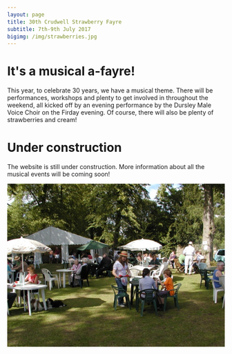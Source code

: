 ```yaml
---
layout: page
title: 30th Crudwell Strawberry Fayre
subtitle: 7th-9th July 2017
bigimg: /img/strawberries.jpg
---
```


# It's a musical a-fayre!

This year, to celebrate 30 years, we have a musical theme. There will be performances, workshops and plenty to get involved in throughout the weekend, all kicked off by an evening performance by the Dursley Male Voice Choir on the Firday evening. Of course, there will also be plenty of strawberries and cream!


# Under construction

The website is still under construction. More information about all the musical events will be coming soon!

![The Fayre](/img/fayre0.jpg)


